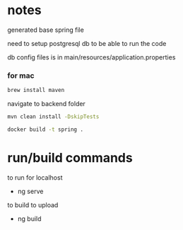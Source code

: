 # notes
generated base spring file

need to setup postgresql db to be able to run the code

db config files is in main/resources/application.properties

### for mac
```bash
brew install maven
```
navigate to backend folder
```bash
mvn clean install -DskipTests
```
```bash
docker build -t spring .
```

# run/build commands
to run for localhost
* ng serve

to build to upload
* ng build
